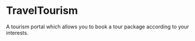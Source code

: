# TravelTourism

A tourism portal which allows you to book a tour package according to your interests. 
